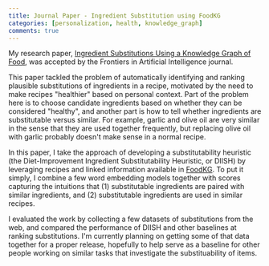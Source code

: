 ```yaml
---
title: Journal Paper - Ingredient Substitution using FoodKG
categories: [personalization, health, knowledge_graph]
comments: true
---
```


My research paper, [Ingredient Substitutions Using a Knowledge Graph of Food](https://www.frontiersin.org/articles/10.3389/frai.2020.621766/),
was accepted by the Frontiers in Artificial Intelligence journal. 

This paper tackled the problem of automatically identifying and ranking plausible substitutions
of ingredients in a recipe, motivated by the need to make recipes "healthier" based on personal context.
Part of the problem here is to choose candidate ingredients based on whether they can be considered
"healthy", and another part is how to tell whether ingredients are substitutable versus similar. 
For example, garlic and olive oil are very similar in the sense that they are used together frequently,
but replacing olive oil with garlic probably doesn't make sense in a normal recipe.

In this paper, I take the approach of developing a substitutability heuristic 
(the Diet-Improvement Ingredient Substitutability Heuristic, or DIISH) by leveraging recipes
and linked information available in [FoodKG](https://foodkg.github.io/). To put it simply,
I combine a few word embedding models together with scores capturing the intuitions that (1) substitutable
ingredients are paired with similar ingredients, and (2) substitutable ingredients are used in similar recipes.

I evaluated the work by collecting a few datasets of substitutions from the web, and compared
the performance of DIISH and other baselines at ranking substitutions. I'm currently planning on
getting some of that data together for a proper release, hopefully to help serve as a baseline for 
other people working on similar tasks that investigate the substituability of items.
